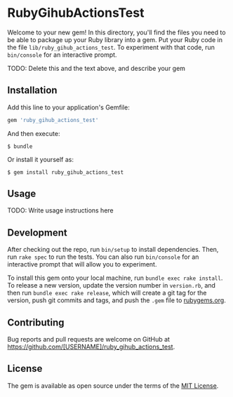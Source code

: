 # RubyGihubActionsTest

Welcome to your new gem! In this directory, you'll find the files you need to be able to package up your Ruby library into a gem. Put your Ruby code in the file `lib/ruby_gihub_actions_test`. To experiment with that code, run `bin/console` for an interactive prompt.

TODO: Delete this and the text above, and describe your gem

## Installation

Add this line to your application's Gemfile:

```ruby
gem 'ruby_gihub_actions_test'
```

And then execute:

    $ bundle

Or install it yourself as:

    $ gem install ruby_gihub_actions_test

## Usage

TODO: Write usage instructions here

## Development

After checking out the repo, run `bin/setup` to install dependencies. Then, run `rake spec` to run the tests. You can also run `bin/console` for an interactive prompt that will allow you to experiment.

To install this gem onto your local machine, run `bundle exec rake install`. To release a new version, update the version number in `version.rb`, and then run `bundle exec rake release`, which will create a git tag for the version, push git commits and tags, and push the `.gem` file to [rubygems.org](https://rubygems.org).

## Contributing

Bug reports and pull requests are welcome on GitHub at https://github.com/[USERNAME]/ruby_gihub_actions_test.

## License

The gem is available as open source under the terms of the [MIT License](https://opensource.org/licenses/MIT).
